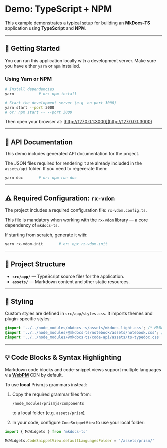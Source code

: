 # Demo: TypeScript + NPM

This example demonstrates a typical setup for building an **MkDocs-TS** application using **TypeScript** and **NPM**.

---

## 🚀 Getting Started

You can run this application locally with a development server. Make sure you have either `yarn` or `npm` installed.

### Using Yarn or NPM

```bash
# Install dependencies
yarn           # or: npm install

# Start the development server (e.g. on port 3000)
yarn start --port 3000
# or: npm start -- --port 3000
```

Then open your browser at: [http://127.0.0.1:3000](http://127.0.0.1:3000)

---

## 📘 API Documentation

This demo includes generated API documentation for the project.

The JSON files required for rendering it are already included in the `assets/api` folder. If you need to regenerate them:

```bash
yarn doc       # or: npm run doc
```

---

## ⚠️ Required Configuration: `rx-vdom`

The project includes a required configuration file: `rx-vdom.config.ts`.

This file is mandatory when working with the [`rx-vdom`](https://w3nest.org/apps/@rx-vdom/doc/latest) library — a core dependency of `mkdocs-ts`.

If starting from scratch, generate it with:

```bash
yarn rx-vdom-init       # or: npx rx-vdom-init
```

---

## 📁 Project Structure

- **`src/app/`** — TypeScript source files for the application.
- **`assets/`** — Markdown content and other static resources.

---

## 🎨 Styling

Custom styles are defined in `src/app/styles.css`. It imports themes and plugin-specific styles:

```css
@import '../../node_modules/mkdocs-ts/assets/mkdocs-light.css'; /* MkDocs light theme */
@import '../../node_modules/@mkdocs-ts/notebook/assets/notebook.css'; /* Notebook plugin styles */
@import '../../node_modules/@mkdocs-ts/code-api/assets/ts-typedoc.css'; /* Code API plugin styles */
```

---

## 💡 Code Blocks & Syntax Highlighting

Markdown code blocks and code-snippet views support multiple languages
via [**WebPM**](https://w3nest.org/apps/@webpm-client/doc/latest) CDN by default.

To use **local** Prism.js grammars instead:

1. Copy the required grammar files from:

   ```
   /node_modules/prismjs/components
   ```

   to a local folder (e.g. `assets/prism`).

2. In your code, configure `CodeSnippetView` to use your local folder:

```ts
import { MdWidgets } from 'mkdocs-ts'

MdWidgets.CodeSnippetView.defaultLanguagesFolder = '/assets/prism/'
```
